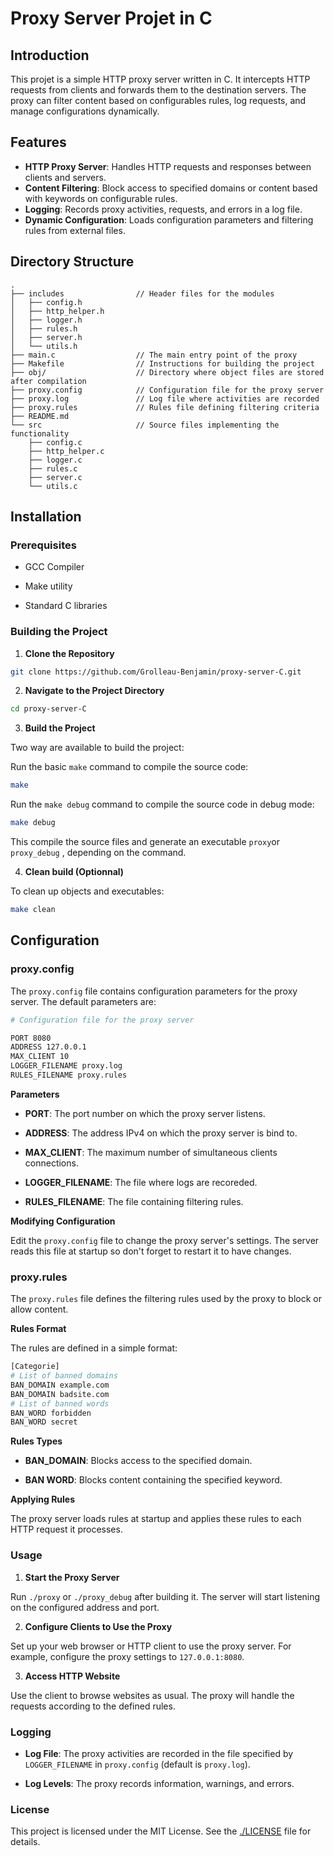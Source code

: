 # Proxy Server Projet in C

## Introduction

This projet is a simple HTTP proxy server written in C. It intercepts HTTP requests from clients and forwards them to the destination servers. The proxy can filter content based on configurables rules, log requests, and manage configurations dynamically.

## Features

- **HTTP Proxy Server**: Handles HTTP requests and responses between clients and servers.
- **Content Filtering**: Block access to specified domains or content based with keywords on configurable rules.
- **Logging**: Records proxy activities, requests, and errors in a log file.
- **Dynamic Configuration**: Loads configuration parameters and filtering rules from external files.

## Directory Structure

```
.
├── includes                // Header files for the modules
│   ├── config.h
│   ├── http_helper.h
│   ├── logger.h
│   ├── rules.h
│   ├── server.h
│   └── utils.h
├── main.c                  // The main entry point of the proxy 
├── Makefile                // Instructions for building the project
├── obj/                    // Directory where object files are stored after compilation
├── proxy.config            // Configuration file for the proxy server
├── proxy.log               // Log file where activities are recorded
├── proxy.rules             // Rules file defining filtering criteria
├── README.md
└── src                     // Source files implementing the functionality
    ├── config.c
    ├── http_helper.c
    ├── logger.c
    ├── rules.c
    ├── server.c
    └── utils.c
```

## Installation

### Prerequisites

- GCC Compiler

- Make utility

- Standard C libraries

### Building the Project

1. **Clone the Repository**

```bash
git clone https://github.com/Grolleau-Benjamin/proxy-server-C.git
```

2. **Navigate to the Project Directory**

```bash
cd proxy-server-C
```

3. **Build the Project**

Two way are available to build the project:

Run the basic `make` command to compile the source code: 

```bash
make
```

Run the `make debug` command to compile the source code in debug mode: 

```bash
make debug
```

This compile the source files and generate an executable `proxy`or `proxy_debug` , depending on the command.

4. **Clean build (Optionnal)**

To clean up objects and executables: 

```bash
make clean
```

## Configuration

### proxy.config

The `proxy.config` file contains configuration parameters for the proxy server. The default parameters are: 

```bash
# Configuration file for the proxy server

PORT 8080
ADDRESS 127.0.0.1
MAX_CLIENT 10
LOGGER_FILENAME proxy.log
RULES_FILENAME proxy.rules
```

**Parameters**

- **PORT**: The port number on which the proxy server listens.

- **ADDRESS**: The address IPv4 on which the proxy server is bind to.

- **MAX_CLIENT**: The maximum number of simultaneous clients connections.

- **LOGGER_FILENAME**: The file where logs are recoreded.

- **RULES_FILENAME**: The file containing filtering rules.

**Modifying Configuration**

Edit the `proxy.config` file to change the proxy server's settings. The server reads this file at startup so don't forget to restart it to have changes. 

### proxy.rules

The `proxy.rules` file defines the filtering rules used by the proxy to block or allow content. 

**Rules Format**

The rules are defined in a simple format: 

```bash
[Categorie]
# List of banned domains
BAN_DOMAIN example.com
BAN_DOMAIN badsite.com
# List of banned words
BAN_WORD forbidden
BAN_WORD secret
```

**Rules Types**

- **BAN_DOMAIN**: Blocks access to the specified domain.

- **BAN WORD**: Blocks content containing the specified keyword.

**Applying Rules**

The proxy server loads rules at startup and applies these rules to each HTTP request it processes.

### Usage

1. **Start the Proxy Server**

Run `./proxy` or `./proxy_debug` after building it. The server will start listening on the configured address and port.

2. **Configure Clients to Use the Proxy**

Set up your web browser or HTTP client to use the proxy server. For example, configure the proxy settings to `127.0.0.1:8080`.

3. **Access HTTP Website**

Use the client to browse websites as usual. The proxy will handle the requests according to the defined rules.

### Logging

- **Log File**: The proxy activities are recorded in the file specified by `LOGGER_FILENAME` in `proxy.config` (default is `proxy.log`).

- **Log Levels**: The proxy records information, warnings, and errors.

### License

This project is licensed under the MIT License. See the [./LICENSE](LICENSE) file for details.
